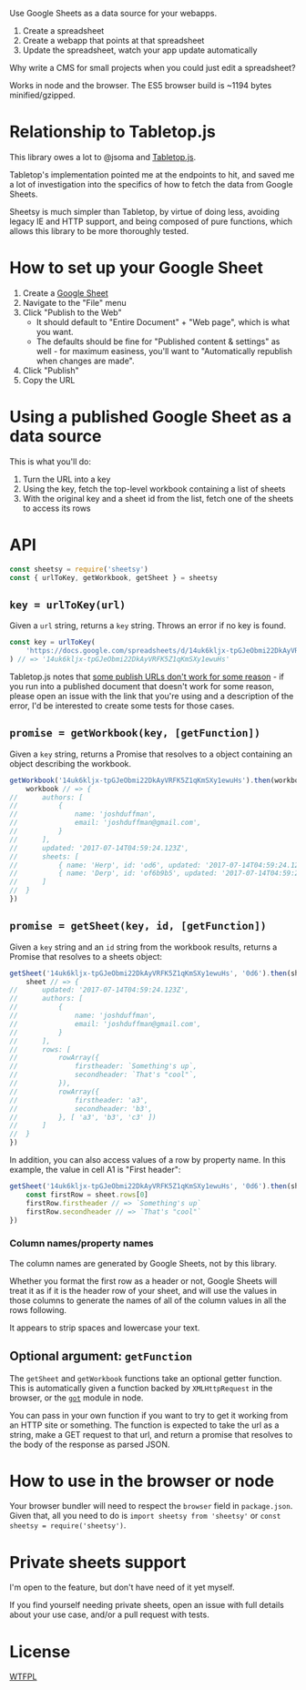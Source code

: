 Use Google Sheets as a data source for your webapps.

1. Create a spreadsheet
2. Create a webapp that points at that spreadsheet
3. Update the spreadsheet, watch your app update automatically

Why write a CMS for small projects when you could just edit a spreadsheet?

Works in node and the browser.  The ES5 browser build is ~1194 bytes minified/gzipped.

# Relationship to Tabletop.js

This library owes a lot to @jsoma and [Tabletop.js](https://github.com/jsoma/tabletop).

Tabletop's implementation pointed me at the endpoints to hit, and saved me a lot of investigation into the specifics of how to fetch the data from Google Sheets.

Sheetsy is much simpler than Tabletop, by virtue of doing less, avoiding legacy IE and HTTP support, and being composed of pure functions, which allows this library to be more thoroughly tested.

# How to set up your Google Sheet

1. Create a [Google Sheet](https://docs.google.com/spreadsheets/)
2. Navigate to the "File" menu
3. Click "Publish to the Web"
	- It should default to "Entire Document" + "Web page", which is what you want.
	- The defaults should be fine for "Published content & settings" as well - for maximum easiness, you'll want to "Automatically republish when changes are made".
5. Click "Publish"
6. Copy the URL

# Using a published Google Sheet as a data source

This is what you'll do:

1. Turn the URL into a key
2. Using the key, fetch the top-level workbook containing a list of sheets
3. With the original key and a sheet id from the list, fetch one of the sheets to access its rows

# API

```js
const sheetsy = require('sheetsy')
const { urlToKey, getWorkbook, getSheet } = sheetsy
```

## `key = urlToKey(url)`

Given a `url` string, returns a `key` string.  Throws an error if no key is found.

```js
const key = urlToKey(
	'https://docs.google.com/spreadsheets/d/14uk6kljx-tpGJeObmi22DkAyVRFK5Z1qKmSXy1ewuHs/pubhtml'
) // => '14uk6kljx-tpGJeObmi22DkAyVRFK5Z1qKmSXy1ewuHs'
```

Tabletop.js notes that [some publish URLs don't work for some reason](https://github.com/jsoma/tabletop#if-your-publish-to-web-url-doesnt-work) - if you run into a published document that doesn't work for some reason, please open an issue with the link that you're using and a description of the error, I'd be interested to create some tests for those cases.

## `promise = getWorkbook(key, [getFunction])`

Given a `key` string, returns a Promise that resolves to a object containing an object describing the workbook.

```js
getWorkbook('14uk6kljx-tpGJeObmi22DkAyVRFK5Z1qKmSXy1ewuHs').then(workbook => {
	workbook // => {
//		authors: [
//			{
//				name: 'joshduffman',
//				email: 'joshduffman@gmail.com',
//			}
//		],
//		updated: '2017-07-14T04:59:24.123Z',
//		sheets: [
//			{ name: 'Herp', id: 'od6', updated: '2017-07-14T04:59:24.123Z' },
//			{ name: 'Derp', id: 'of6b9b5', updated: '2017-07-14T04:59:24.123Z' }
//		]
//	}
})
```

## `promise = getSheet(key, id, [getFunction])`

Given a `key` string and an `id` string from the workbook results, returns a Promise that resolves to a sheets object:

```js
getSheet('14uk6kljx-tpGJeObmi22DkAyVRFK5Z1qKmSXy1ewuHs', '0d6').then(sheet => {
	sheet // => {
//		updated: '2017-07-14T04:59:24.123Z',
//		authors: [
//			{
//				name: 'joshduffman',
//				email: 'joshduffman@gmail.com',
//			}
//		],
//		rows: [
//			rowArray({
//				firstheader: `Something's up`,
//				secondheader: `That's "cool"`,
//			}),
//			rowArray({
//				firstheader: 'a3',
//				secondheader: 'b3',
//			}, [ 'a3', 'b3', 'c3' ])
//		]
//	}
})
```

In addition, you can also access values of a row by property name.  In this example, the value in cell A1 is "First header":

```js
getSheet('14uk6kljx-tpGJeObmi22DkAyVRFK5Z1qKmSXy1ewuHs', '0d6').then(sheet => {
	const firstRow = sheet.rows[0]
	firstRow.firstheader // => `Something's up`
	firstRow.secondheader // => `That's "cool"`
})
```
### Column names/property names

The column names are generated by Google Sheets, not by this library.

Whether you format the first row as a header or not, Google Sheets will treat it as if it is the header row of your sheet, and will use the values in those columns to generate the names of all of the column values in all the rows following.

It appears to strip spaces and lowercase your text.

## Optional argument: `getFunction`

The `getSheet` and `getWorkbook` functions take an optional getter function.  This is automatically given a function backed by `XMLHttpRequest` in the browser, or the [`got`](https://github.com/sindresorhus/got) module in node.

You can pass in your own function if you want to try to get it working from an HTTP site or something.  The function is expected to take the url as a string, make a GET request to that url, and return a promise that resolves to the body of the response as parsed JSON.

# How to use in the browser or node

Your browser bundler will need to respect the `browser` field in `package.json`.  Given that, all you need to do is `import sheetsy from 'sheetsy'` or `const sheetsy = require('sheetsy')`.

# Private sheets support

I'm open to the feature, but don't have need of it yet myself.

If you find yourself needing private sheets, open an issue with full details about your use case, and/or a pull request with tests.

# License

[WTFPL](http://wtfpl2.com)
